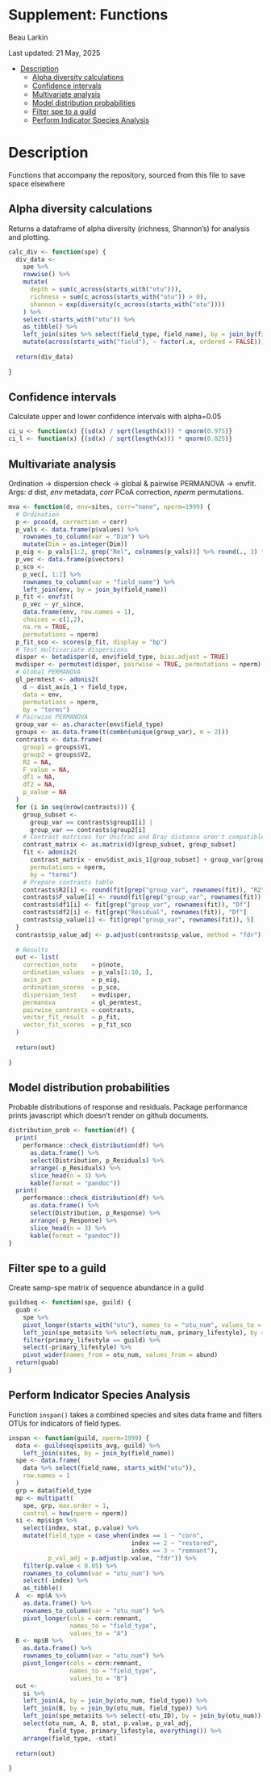 Supplement: Functions
================
Beau Larkin

Last updated: 21 May, 2025

- [Description](#description)
  - [Alpha diversity calculations](#alpha-diversity-calculations)
  - [Confidence intervals](#confidence-intervals)
  - [Multivariate analysis](#multivariate-analysis)
  - [Model distribution
    probabilities](#model-distribution-probabilities)
  - [Filter spe to a guild](#filter-spe-to-a-guild)
  - [Perform Indicator Species
    Analysis](#perform-indicator-species-analysis)

# Description

Functions that accompany the repository, sourced from this file to save
space elsewhere

## Alpha diversity calculations

Returns a dataframe of alpha diversity (richness, Shannon’s) for
analysis and plotting.

``` r
calc_div <- function(spe) {
  div_data <- 
    spe %>% 
    rowwise() %>% 
    mutate(
      depth = sum(c_across(starts_with("otu"))),
      richness = sum(c_across(starts_with("otu")) > 0),
      shannon = exp(diversity(c_across(starts_with("otu"))))
    ) %>% 
    select(-starts_with("otu")) %>% 
    as_tibble() %>% 
    left_join(sites %>% select(field_type, field_name), by = join_by(field_name)) %>% 
    mutate(across(starts_with("field"), ~ factor(.x, ordered = FALSE)))
  
  return(div_data)
  
}
```

## Confidence intervals

Calculate upper and lower confidence intervals with alpha=0.05

``` r
ci_u <- function(x) {(sd(x) / sqrt(length(x))) * qnorm(0.975)}
ci_l <- function(x) {(sd(x) / sqrt(length(x))) * qnorm(0.025)}
```

## Multivariate analysis

Ordination → dispersion check → global & pairwise PERMANOVA → envfit.
Args: *d* dist, *env* metadata, *corr* PCoA correction, *nperm*
permutations.

``` r
mva <- function(d, env=sites, corr="none", nperm=1999) {
  # Ordination
  p <- pcoa(d, correction = corr)
  p_vals <- data.frame(p$values) %>% 
    rownames_to_column(var = "Dim") %>% 
    mutate(Dim = as.integer(Dim))
  p_eig <- p_vals[1:2, grep("Rel", colnames(p_vals))] %>% round(., 3) * 100
  p_vec <- data.frame(p$vectors)
  p_sco <-
    p_vec[, 1:2] %>%
    rownames_to_column(var = "field_name") %>%
    left_join(env, by = join_by(field_name))
  p_fit <- envfit(
    p_vec ~ yr_since, 
    data.frame(env, row.names = 1), 
    choices = c(1,2),
    na.rm = TRUE,
    permutations = nperm)
  p_fit_sco <- scores(p_fit, display = "bp")
  # Test multivariate dispersions
  disper <- betadisper(d, env$field_type, bias.adjust = TRUE)
  mvdisper <- permutest(disper, pairwise = TRUE, permutations = nperm)
  # Global PERMANOVA
  gl_permtest <- adonis2(
    d ~ dist_axis_1 + field_type,
    data = env,
    permutations = nperm,
    by = "terms")
  # Pairwise PERMANOVA
  group_var <- as.character(env$field_type)
  groups <- as.data.frame(t(combn(unique(group_var), m = 2)))
  contrasts <- data.frame(
    group1 = groups$V1,
    group2 = groups$V2,
    R2 = NA,
    F_value = NA,
    df1 = NA,
    df2 = NA,
    p_value = NA
  )
  for (i in seq(nrow(contrasts))) {
    group_subset <-
      group_var == contrasts$group1[i] |
      group_var == contrasts$group2[i]
    # Contrast matrices for Unifrac and Bray distance aren't compatible
    contrast_matrix <- as.matrix(d)[group_subset, group_subset]
    fit <- adonis2(
      contrast_matrix ~ env$dist_axis_1[group_subset] + group_var[group_subset],
      permutations = nperm,
      by = "terms")
    # Prepare contrasts table
    contrasts$R2[i] <- round(fit[grep("group_var", rownames(fit)), "R2"], digits = 3)
    contrasts$F_value[i] <- round(fit[grep("group_var", rownames(fit)), "F"], digits = 3)
    contrasts$df1[i] <- fit[grep("group_var", rownames(fit)), "Df"]
    contrasts$df2[i] <- fit[grep("Residual", rownames(fit)), "Df"]
    contrasts$p_value[i] <- fit[grep("group_var", rownames(fit)), 5]
  }
  contrasts$p_value_adj <- p.adjust(contrasts$p_value, method = "fdr") %>% round(., 4)
  
  # Results
  out <- list(
    correction_note    = p$note,
    ordination_values  = p_vals[1:10, ],
    axis_pct           = p_eig,
    ordination_scores  = p_sco,
    dispersion_test    = mvdisper,
    permanova          = gl_permtest,
    pairwise_contrasts = contrasts,
    vector_fit_result  = p_fit,
    vector_fit_scores  = p_fit_sco
  )
  
  return(out)
  
}
```

## Model distribution probabilities

Probable distributions of response and residuals. Package performance
prints javascript which doesn’t render on github documents.

``` r
distribution_prob <- function(df) {
  print(
    performance::check_distribution(df) %>% 
      as.data.frame() %>% 
      select(Distribution, p_Residuals) %>% 
      arrange(-p_Residuals) %>% 
      slice_head(n = 3) %>% 
      kable(format = "pandoc"))
  print(
    performance::check_distribution(df) %>% 
      as.data.frame() %>% 
      select(Distribution, p_Response) %>% 
      arrange(-p_Response) %>% 
      slice_head(n = 3) %>% 
      kable(format = "pandoc"))
}
```

## Filter spe to a guild

Create samp-spe matrix of sequence abundance in a guild

``` r
guildseq <- function(spe, guild) {
  guab <- 
    spe %>% 
    pivot_longer(starts_with("otu"), names_to = "otu_num", values_to = "abund") %>% 
    left_join(spe_meta$its %>% select(otu_num, primary_lifestyle), by = join_by(otu_num)) %>% 
    filter(primary_lifestyle == guild) %>% 
    select(-primary_lifestyle) %>% 
    pivot_wider(names_from = otu_num, values_from = abund)
  return(guab)
}
```

## Perform Indicator Species Analysis

Function `inspan()` takes a combined species and sites data frame and
filters OTUs for indicators of field types.

``` r
inspan <- function(guild, nperm=1999) {
  data <- guildseq(spe$its_avg, guild) %>% 
    left_join(sites, by = join_by(field_name))
  spe <- data.frame(
    data %>% select(field_name, starts_with("otu")),
    row.names = 1
  )
  grp = data$field_type
  mp <- multipatt(
    spe, grp, max.order = 1, 
    control = how(nperm = nperm))
  si <- mp$sign %>% 
    select(index, stat, p.value) %>% 
    mutate(field_type = case_when(index == 1 ~ "corn", 
                                  index == 2 ~ "restored", 
                                  index == 3 ~ "remnant"),
           p_val_adj = p.adjust(p.value, "fdr")) %>% 
    filter(p.value < 0.05) %>% 
    rownames_to_column(var = "otu_num") %>%
    select(-index) %>% 
    as_tibble()
  A  <- mp$A %>% 
    as.data.frame() %>% 
    rownames_to_column(var = "otu_num") %>% 
    pivot_longer(cols = corn:remnant, 
                 names_to = "field_type", 
                 values_to = "A")
  B <- mp$B %>% 
    as.data.frame() %>% 
    rownames_to_column(var = "otu_num") %>% 
    pivot_longer(cols = corn:remnant, 
                 names_to = "field_type", 
                 values_to = "B")
  out <- 
    si %>% 
    left_join(A, by = join_by(otu_num, field_type)) %>% 
    left_join(B, by = join_by(otu_num, field_type)) %>% 
    left_join(spe_meta$its %>% select(-otu_ID), by = join_by(otu_num)) %>% 
    select(otu_num, A, B, stat, p.value, p_val_adj, 
           field_type, primary_lifestyle, everything()) %>% 
    arrange(field_type, -stat)
  
  return(out)
  
}
```
